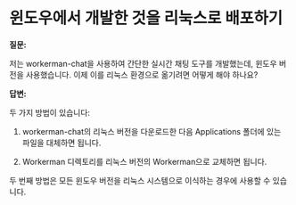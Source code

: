 # 윈도우에서 개발한 것을 리눅스로 배포하기

**질문:**

저는 workerman-chat을 사용하여 간단한 실시간 채팅 도구를 개발했는데, 윈도우 버전을 사용했습니다. 이제 이를 리눅스 환경으로 옮기려면 어떻게 해야 하나요?

**답변:**

두 가지 방법이 있습니다:

1. workerman-chat의 리눅스 버전을 다운로드한 다음 Applications 폴더에 있는 파일을 대체하면 됩니다.

2. Workerman 디렉토리를 리눅스 버전의 Workerman으로 교체하면 됩니다.

두 번째 방법은 모든 윈도우 버전을 리눅스 시스템으로 이식하는 경우에 사용할 수 있습니다.
